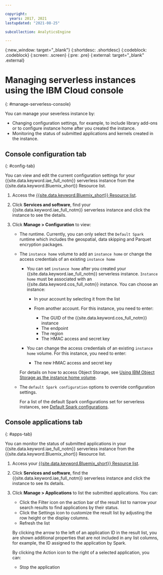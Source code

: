 ```yaml
---

copyright:
  years: 2017, 2021
lastupdated: "2021-08-25"

subcollection: AnalyticsEngine

---
```


<!-- Attribute definitions -->
{:new_window: target="_blank"}
{:shortdesc: .shortdesc}
{:codeblock: .codeblock}
{:screen: .screen}
{:pre: .pre}
{:external: target="_blank" .external}

# Managing serverless instances using the IBM Cloud console
{: #manage-serverless-console}

You can manage your severless instance by:

- Changing configuration settings, for example, to include library add-ons or to configure instance home after you created the instance.
- Monitoring the status of submitted applications and kernels created in the instance.    

## Console configuration tab
{: #config-tab}

You can view and edit the current configuration settings for your {{site.data.keyword.iae_full_notm}} serverless instance from the {{site.data.keyword.Bluemix_short}} Resource list.

1. Access the [{{site.data.keyword.Bluemix_short}} Resource list](https://test.cloud.ibm.com/resources).
1. Click **Services and software**, find your  {{site.data.keyword.iae_full_notm}} serverless instance and click the instance to see the details.
1. Click **Manage > Configuration** to view:

    - The runtime. Currently, you can only select the `Default Spark` runtime which includes the geospatial, data skipping and Parquet encryption packages.
    - The `instance home` volume to add an `instance home` or change the access credentials of an existing `instance home`

        - You can set `instance home` after you created your {{site.data.keyword.iae_full_notm}} serverless instance. `Instance home` must be associated with an {{site.data.keyword.cos_full_notm}} instance. You can choose an instance:

          - In your account by selecting it from the list
          - From another account. For this instance, you need to enter:

              - The GUID of the {{site.data.keyword.cos_full_notm}} instance
              - The endpoint
              - The region
              - The HMAC access and secret key
        - You can change the access credentials of an existing `instance home` volume. For this instance, you need to enter:

             - The new HMAC access and secret key   

         For details on how to access Object Storage, see [Using IBM Object Storage as the instance home volume](/docs/AnalyticsEngine?topic=AnalyticsEngine-cos-serverless).      
    - The `default Spark configuration` options to override configuration settings.

      For a list of the default Spark configurations set for serverless instances, see [Default Spark configurations](/docs/AnalyticsEngine?topic=AnalyticsEngine-serverless-architecture-concepts#default-spark-config).

<!--From this page you can also specify additional volumes in which to store data and application files. The additional volumes are made available to your Spark applications as mounted file systems. Everything that you store in an additional volume is persisted and not deleted when the instance is deleted. You can add existing volumes or create a new volume.-->

## Console applications tab
{: #apps-tab}

You can monitor the status of submitted applications in your {{site.data.keyword.iae_full_notm}} serverless instance from the {{site.data.keyword.Bluemix_short}} Resource list.

1. Access your [{{site.data.keyword.Bluemix_short}} Resource list](https://test.cloud.ibm.com/resources).
1. Click **Services and software**, find the   {{site.data.keyword.iae_full_notm}} serverless instance and click the instance to see its details.
1. Click **Manage > Applications** to list the submitted applications. You can:

    - Click the Filter icon on the action bar of the result list to narrow your search results to find applications by their status.
    - Click the Settings icon to customize the result list by adjusting the row height or the display columns.
    - Refresh the list

    By clicking the arrow to the left of an application ID in the result list, you are shown additional properties that are not included in any list columns, for example, the ID assigned to the application by Spark.  

    By clicking the Action icon to the right of a selected application, you can:

      - Stop the application


<!--
## Console kernels page
{: #kernels-tab}

You can monitor the kernels that were started on the **Kernels** tab. You can:

If you submitted applications, you can monitor their status on the **Applications** tab. You can:

- Click the Filter icon on the action bar of the result list to narrow your search results to find applications by their status.
- Click the Settings icon to customize the result list by adjusting the row height or the display columns.
- Refresh the list

By clicking the arrow to the left of a kernel ID in the result list, you are shown additional properties that are not included in any list columns, for example, the ID assigned to the kernel by Spark.  

By clicking the Action icon to the right of a selected kernel, you can:

  - Stop the kernel
  - Launch the UI -->
